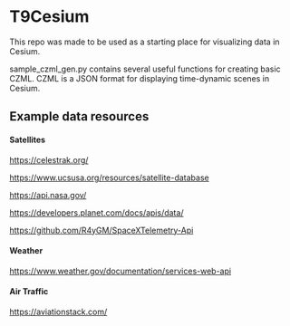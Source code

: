 # T9Cesium

This repo was made to be used as a starting place for visualizing data in Cesium.

sample_czml_gen.py contains several useful functions for creating basic CZML. CZML is a JSON format for displaying time-dynamic scenes in Cesium.

## Example data resources

#### Satellites

https://celestrak.org/​

https://www.ucsusa.org/resources/satellite-database​

https://api.nasa.gov/​

https://developers.planet.com/docs/apis/data/​

https://github.com/R4yGM/SpaceXTelemetry-Api

#### Weather

https://www.weather.gov/documentation/services-web-api

#### Air Traffic

https://aviationstack.com/
